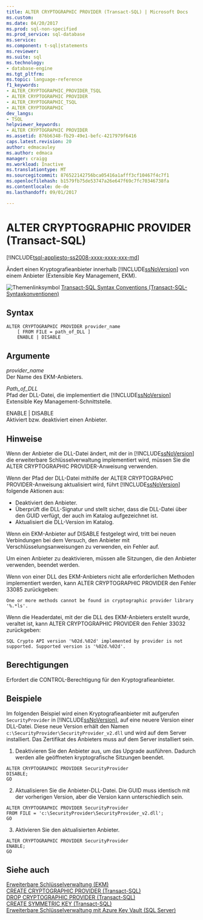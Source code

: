 ```yaml
---
title: ALTER CRYPTOGRAPHIC PROVIDER (Transact-SQL) | Microsoft Docs
ms.custom: 
ms.date: 04/20/2017
ms.prod: sql-non-specified
ms.prod_service: sql-database
ms.service: 
ms.component: t-sql|statements
ms.reviewer: 
ms.suite: sql
ms.technology:
- database-engine
ms.tgt_pltfrm: 
ms.topic: language-reference
f1_keywords:
- ALTER_CRYPTOGRAPHIC_PROVIDER_TSQL
- ALTER CRYPTOGRAPHIC PROVIDER
- ALTER_CRYPTOGRAPHIC_TSQL
- ALTER CRYPTOGRAPHIC
dev_langs:
- TSQL
helpviewer_keywords:
- ALTER CRYPTOGRAPHIC PROVIDER
ms.assetid: 876b6348-fb29-49e1-befc-4217979f6416
caps.latest.revision: 20
author: edmacauley
ms.author: edmaca
manager: craigg
ms.workload: Inactive
ms.translationtype: MT
ms.sourcegitcommit: 876522142756bca05416a1afff3cf10467f4c7f1
ms.openlocfilehash: b1579fb75de53747a26e647f69c7fc70346738fa
ms.contentlocale: de-de
ms.lasthandoff: 09/01/2017

---
```

# <a name="alter-cryptographic-provider-transact-sql"></a>ALTER CRYPTOGRAPHIC PROVIDER (Transact-SQL)
[!INCLUDE[tsql-appliesto-ss2008-xxxx-xxxx-xxx-md](../../includes/tsql-appliesto-ss2008-xxxx-xxxx-xxx-md.md)]

  Ändert einen Kryptografieanbieter innerhalb [!INCLUDE[ssNoVersion](../../includes/ssnoversion-md.md)] von einem Anbieter (Extensible Key Management, EKM).  
  
 ![Themenlinksymbol](../../database-engine/configure-windows/media/topic-link.gif "Topic link icon") [Transact-SQL Syntax Conventions (Transact-SQL-Syntaxkonventionen)](../../t-sql/language-elements/transact-sql-syntax-conventions-transact-sql.md)  
  
## <a name="syntax"></a>Syntax  
  
```  
ALTER CRYPTOGRAPHIC PROVIDER provider_name   
    [ FROM FILE = path_of_DLL ]  
    ENABLE | DISABLE  
```  
  
## <a name="arguments"></a>Argumente  
 *provider_name*  
 Der Name des EKM-Anbieters.  
  
 *Path_of_DLL*  
 Pfad der DLL-Datei, die implementiert die [!INCLUDE[ssNoVersion](../../includes/ssnoversion-md.md)] Extensible Key Management-Schnittstelle.  
  
 ENABLE | DISABLE  
 Aktiviert bzw. deaktiviert einen Anbieter.  
  
## <a name="remarks"></a>Hinweise  
 Wenn der Anbieter die DLL-Datei ändert, mit der in [!INCLUDE[ssNoVersion](../../includes/ssnoversion-md.md)] die erweiterbare Schlüsselverwaltung implementiert wird, müssen Sie die ALTER CRYPTOGRAPHIC PROVIDER-Anweisung verwenden.  
  
 Wenn der Pfad der DLL-Datei mithilfe der ALTER CRYPTOGRAPHIC PROVIDER-Anweisung aktualisiert wird, führt [!INCLUDE[ssNoVersion](../../includes/ssnoversion-md.md)] folgende Aktionen aus:  
-   Deaktiviert den Anbieter.  
-   Überprüft die DLL-Signatur und stellt sicher, dass die DLL-Datei über den GUID verfügt, der auch im Katalog aufgezeichnet ist.  
-   Aktualisiert die DLL-Version im Katalog.  
  

Wenn ein EKM-Anbieter auf DISABLE festgelegt wird, tritt bei neuen Verbindungen bei dem Versuch, den Anbieter mit Verschlüsselungsanweisungen zu verwenden, ein Fehler auf.  
  
Um einen Anbieter zu deaktivieren, müssen alle Sitzungen, die den Anbieter verwenden, beendet werden.  
  
Wenn von einer DLL des EKM-Anbieters nicht alle erforderlichen Methoden implementiert werden, kann ALTER CRYPTOGRAPHIC PROVIDER den Fehler 33085 zurückgeben:  
  
 `One or more methods cannot be found in cryptographic provider library '%.*ls'.`  
  
Wenn die Headerdatei, mit der die DLL des EKM-Anbieters erstellt wurde, veraltet ist, kann ALTER CRYPTOGRAPHIC PROVIDER den Fehler 33032 zurückgeben:  
  
 `SQL Crypto API version '%02d.%02d' implemented by provider is not supported. Supported version is '%02d.%02d'.`  
  
## <a name="permissions"></a>Berechtigungen  
 Erfordert die CONTROL-Berechtigung für den Kryptografieanbieter.  
  
## <a name="examples"></a>Beispiele  
 Im folgenden Beispiel wird einen Kryptografieanbieter mit aufgerufen `SecurityProvider` in [!INCLUDE[ssNoVersion](../../includes/ssnoversion-md.md)], auf eine neuere Version einer DLL-Datei. Diese neue Version erhält den Namen `c:\SecurityProvider\SecurityProvider_v2.dll` und wird auf dem Server installiert. Das Zertifikat des Anbieters muss auf dem Server installiert sein.  
  
1. Deaktivieren Sie den Anbieter aus, um das Upgrade ausführen. Dadurch werden alle geöffneten kryptografische Sitzungen beendet.  
```  
ALTER CRYPTOGRAPHIC PROVIDER SecurityProvider   
DISABLE;  
GO  
```  

2. Aktualisieren Sie die Anbieter-DLL-Datei. Die GUID muss identisch mit der vorherigen Version, aber die Version kann unterschiedlich sein.  
```  
ALTER CRYPTOGRAPHIC PROVIDER SecurityProvider  
FROM FILE = 'c:\SecurityProvider\SecurityProvider_v2.dll';  
GO  
```  

3. Aktivieren Sie den aktualisierten Anbieter.   
```  
ALTER CRYPTOGRAPHIC PROVIDER SecurityProvider   
ENABLE;  
GO  
```  
  
## <a name="see-also"></a>Siehe auch  
 [Erweiterbare Schlüsselverwaltung &#40;EKM&#41;](../../relational-databases/security/encryption/extensible-key-management-ekm.md)   
 [CREATE CRYPTOGRAPHIC PROVIDER &#40;Transact-SQL&#41;](../../t-sql/statements/create-cryptographic-provider-transact-sql.md)   
 [DROP CRYPTOGRAPHIC PROVIDER &#40;Transact-SQL&#41;](../../t-sql/statements/drop-cryptographic-provider-transact-sql.md)   
 [CREATE SYMMETRIC KEY &#40;Transact-SQL&#41;](../../t-sql/statements/create-symmetric-key-transact-sql.md)   
 [Erweiterbare Schlüsselverwaltung mit Azure Key Vault &#40;SQL Server&#41;](../../relational-databases/security/encryption/extensible-key-management-using-azure-key-vault-sql-server.md)  
  
  

